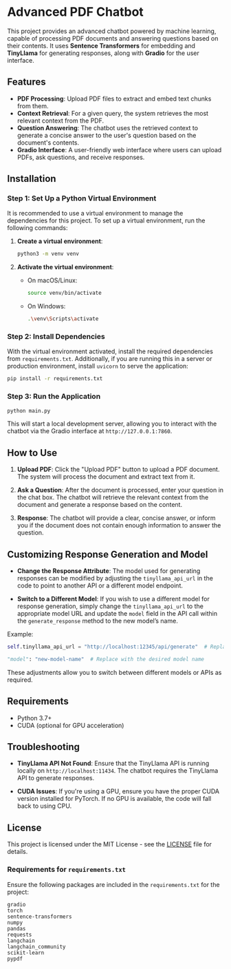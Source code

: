 # Advanced PDF Chatbot

This project provides an advanced chatbot powered by machine learning, capable of processing PDF documents and answering questions based on their contents. It uses **Sentence Transformers** for embedding and **TinyLlama** for generating responses, along with **Gradio** for the user interface.

## Features

- **PDF Processing**: Upload PDF files to extract and embed text chunks from them.
- **Context Retrieval**: For a given query, the system retrieves the most relevant context from the PDF.
- **Question Answering**: The chatbot uses the retrieved context to generate a concise answer to the user's question based on the document's contents.
- **Gradio Interface**: A user-friendly web interface where users can upload PDFs, ask questions, and receive responses.

## Installation

### Step 1: Set Up a Python Virtual Environment

It is recommended to use a virtual environment to manage the dependencies for this project. To set up a virtual environment, run the following commands:

1. **Create a virtual environment**:
   ```bash
   python3 -m venv venv
   ```

2. **Activate the virtual environment**:
   - On macOS/Linux:
     ```bash
     source venv/bin/activate
     ```
   - On Windows:
     ```bash
     .\venv\Scripts\activate
     ```

### Step 2: Install Dependencies

With the virtual environment activated, install the required dependencies from `requirements.txt`. Additionally, if you are running this in a server or production environment, install `uvicorn` to serve the application:

```bash
pip install -r requirements.txt
```

### Step 3: Run the Application

```bash
python main.py
```
This will start a local development server, allowing you to interact with the chatbot via the Gradio interface at `http://127.0.0.1:7860`.

## How to Use

1. **Upload PDF**: Click the "Upload PDF" button to upload a PDF document. The system will process the document and extract text from it.
   
2. **Ask a Question**: After the document is processed, enter your question in the chat box. The chatbot will retrieve the relevant context from the document and generate a response based on the content.

3. **Response**: The chatbot will provide a clear, concise answer, or inform you if the document does not contain enough information to answer the question.

## Customizing Response Generation and Model

- **Change the Response Attribute**: The model used for generating responses can be modified by adjusting the `tinyllama_api_url` in the code to point to another API or a different model endpoint.
  
- **Switch to a Different Model**: If you wish to use a different model for response generation, simply change the `tinyllama_api_url` to the appropriate model URL and update the `model` field in the API call within the `generate_response` method to the new model’s name.

Example:

```python
self.tinyllama_api_url = "http://localhost:12345/api/generate"  # Replace with your model's API URL
```

```python
"model": "new-model-name"  # Replace with the desired model name
```

These adjustments allow you to switch between different models or APIs as required.

## Requirements

- Python 3.7+
- CUDA (optional for GPU acceleration)

## Troubleshooting

- **TinyLlama API Not Found**: Ensure that the TinyLlama API is running locally on `http://localhost:11434`. The chatbot requires the TinyLlama API to generate responses.
  
- **CUDA Issues**: If you're using a GPU, ensure you have the proper CUDA version installed for PyTorch. If no GPU is available, the code will fall back to using CPU.

## License

This project is licensed under the MIT License - see the [LICENSE](LICENSE) file for details.

### Requirements for `requirements.txt`

Ensure the following packages are included in the `requirements.txt` for the project:

```text
gradio
torch
sentence-transformers
numpy
pandas
requests
langchain
langchain_community
scikit-learn
pypdf
```
